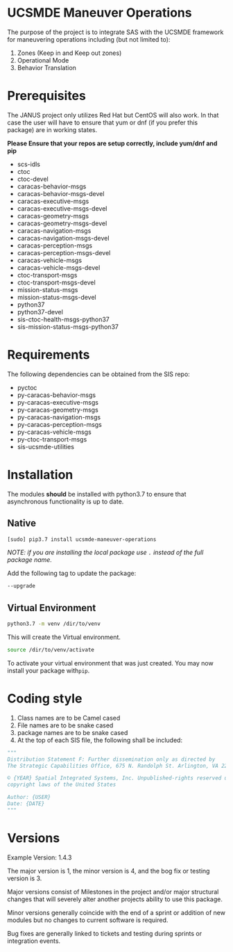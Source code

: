 # UCSMDE Maneuver Operations

The purpose of the project is to integrate SAS with the UCSMDE framework for maneuvering operations including (but not limited to):

1. Zones (Keep in and Keep out zones)
2. Operational Mode
3. Behavior Translation

# Prerequisites

The JANUS project only utilizes Red Hat but CentOS will also work. In that case the user will have to ensure
that yum or dnf (if you prefer this package) are in working states.

**Please Ensure that your repos are setup correctly, include yum/dnf and pip**

- scs-idls
- ctoc
- ctoc-devel
- caracas-behavior-msgs
- caracas-behavior-msgs-devel
- caracas-executive-msgs
- caracas-executive-msgs-devel
- caracas-geometry-msgs
- caracas-geometry-msgs-devel
- caracas-navigation-msgs
- caracas-navigation-msgs-devel
- caracas-perception-msgs
- caracas-perception-msgs-devel
- caracas-vehicle-msgs
- caracas-vehicle-msgs-devel
- ctoc-transport-msgs
- ctoc-transport-msgs-devel
- mission-status-msgs
- mission-status-msgs-devel
- python37
- python37-devel
- sis-ctoc-health-msgs-python37
- sis-mission-status-msgs-python37

# Requirements

The following dependencies can be obtained from the SIS repo:

- pyctoc
- py-caracas-behavior-msgs
- py-caracas-executive-msgs
- py-caracas-geometry-msgs
- py-caracas-navigation-msgs
- py-caracas-perception-msgs
- py-caracas-vehicle-msgs
- py-ctoc-transport-msgs
- sis-ucsmde-utilities

# Installation

The modules **should** be installed with python3.7 to ensure that asynchronous functionality is
up to date.

## Native

```bash
[sudo] pip3.7 install ucsmde-maneuver-operations
```

*NOTE: if you are installing the local package use `.` instead of the full package name.*

Add the following tag to update the package:
```bash
--upgrade
```

## Virtual Environment

```bash
python3.7 -m venv /dir/to/venv
```
This will create the Virtual environment.

```bash
source /dir/to/venv/activate
```
To activate your virtual environment that was just created. You may now install your package with`pip`.

# Coding style

1. Class names are to be Camel cased
2. File names are to be snake cased
3. package names are to be snake cased
4. At the top of each SIS file, the following shall be included:
```python
"""
Distribution Statement F: Further dissemination only as directed by
The Strategic Capabilities Office, 675 N. Randolph St. Arlington, VA 22203, 28 Aug 2018

© {YEAR} Spatial Integrated Systems, Inc. Unpublished-rights reserved under the
copyright laws of the United States

Author: {USER}
Date: {DATE}
"""
```

# Versions

Example Version: 1.4.3

The major version is 1, the minor version is 4, and the bog fix or testing version is 3.

Major versions consist of Milestones in the project and/or major structural changes that will severely alter
another projects ability to use this package.

Minor versions generally coincide with the end of a sprint or addition of new modules but
no changes to current software is required.

Bug fixes are generally linked to tickets and testing during sprints or integration events.